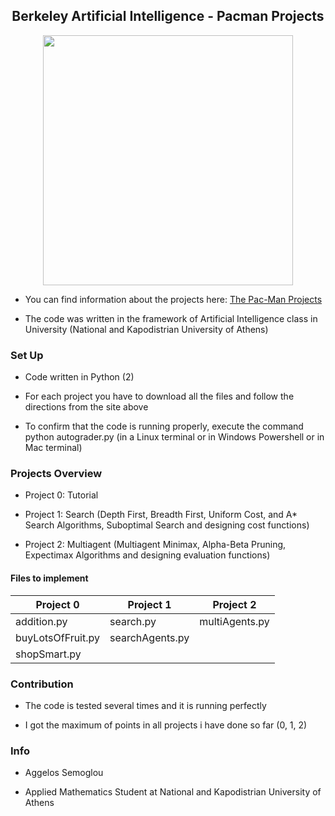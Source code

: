 ##   <div align="center">    Berkeley Artificial Intelligence - Pacman Projects

<div id="header" align="center">
  <img src="https://i.pinimg.com/originals/a9/cb/3d/a9cb3d62f00833ca6f2b034f5c3669b6.gif" width="400"/>
</div>

* You can find information about the projects here: [The Pac-Man Projects](https://inst.eecs.berkeley.edu/~cs188/sp22/projects/)

* The code was written in the framework of Artificial Intelligence class in University (National and Kapodistrian University of Athens)


### Set Up

* Code written in Python (2)

* For each project you have to download all the files and follow the directions from the site above 

* To confirm that the code is running properly, execute the command python autograder.py (in a Linux terminal or in Windows Powershell or in Mac terminal)

### Projects Overview

* Project 0: Tutorial

* Project 1: Search (Depth First, Breadth First, Uniform Cost, and A* Search Algorithms, Suboptimal Search and designing cost functions)

* Project 2: Multiagent (Multiagent Minimax, Alpha-Beta Pruning, Expectimax Algorithms and designing evaluation functions)

#### Files to implement

Project 0 | Project 1 | Project 2
-----------|-----------|---------|
addition.py|search.py|multiAgents.py
buyLotsOfFruit.py|searchAgents.py|
shopSmart.py|

### Contribution 
* The code is tested several times and it is running perfectly

* I got the maximum of points in all projects i have done so far (0, 1, 2)

### Info
* Aggelos Semoglou

* Applied Mathematics Student at National and Kapodistrian University of Athens
